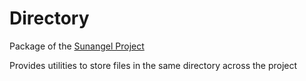 # Directory

Package of the [Sunangel Project](git@github.com:sunangel-project/horizon.git)

Provides utilities to store files in the same directory across the project
